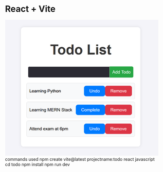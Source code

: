 # React + Vite
![alt text](image.png)
commands used
npm create vite@latest
projectname:todo
react
javascript
cd todo
npm install
npm run dev